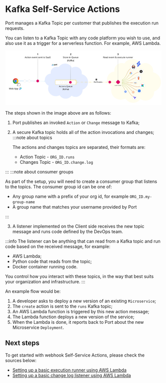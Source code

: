 # Kafka Self-Service Actions

Port manages a Kafka Topic per customer that publishes the execution run requests.

You can listen to a Kafka Topic with any code platform you wish to use, and also use it as a trigger for a serverless function. For example, AWS Lambda.

![Port Kafka Architecture](../../../../static/img/self-service-actions/portKafkaArchitecture.jpg)

The steps shown in the image above are as follows:

1. Port publishes an invoked `Action` or `Change` message to Kafka;
2. A secure Kafka topic holds all of the action invocations and changes;
   :::note about topics

   The actions and changes topics are separated, their formats are:

   - Action Topic - `ORG_ID.runs`
   - Changes Topic - `ORG_ID.change.log`

:::
:::note about consumer groups

As part of the setup, you will need to create a consumer group that listens to the topics. The consumer group id can be one of:

- Any group name with a prefix of your org id, for example `ORG_ID.my-group-name`
- A group name that matches your username provided by Port

:::

3. A listener implemented on the Client side receives the new topic message and runs code defined by the DevOps team.

:::info
The listener can be anything that can read from a Kafka topic and run code based on the received message, for example:

- AWS Lambda;
- Python code that reads from the topic;
- Docker container running code.

You control how you interact with these topics, in the way that best suits your organization and infrastructure.
:::

An example flow would be:

1. A developer asks to deploy a new version of an existing `Microservice`;
2. The `create` action is sent to the `runs` Kafka topic;
3. An AWS Lambda function is triggered by this new action message;
4. The Lambda function deploys a new version of the service;
5. When the Lambda is done, it reports back to Port about the new Microservice `Deployment`.

## Next steps

To get started with webhook Self-Service Actions, please check the sources below:

- [Setting up a basic execution runner using AWS Lambda](./examples/execution-basic-runner-using-aws-lambda.md)
- [Setting up a basic change log listener using AWS Lambda](./examples/changelog-basic-change-listener-using-aws-lambda.md)
